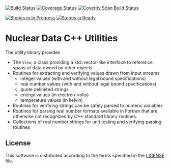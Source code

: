 [![Build Status](https://travis-ci.org/njoy/utility.svg?branch=master)](https://travis-ci.org/njoy/utility)
[![Coverage Status](https://coveralls.io/repos/github/njoy/utility/badge.svg?branch=master)](https://coveralls.io/github/njoy/utility?branch=master)
[![Coverity Scan Build Status](https://scan.coverity.com/projects/8474/badge.svg)](https://scan.coverity.com/projects/njoy-utility)

[![Stories in In Progress](https://badge.waffle.io/njoy/utility.svg?label=In%20Progress&title=In%20Progress)](http://waffle.io/njoy/utility)
[![Stories in Ready](https://badge.waffle.io/njoy/utility.svg?label=ready&title=Ready)](http://waffle.io/njoy/utility)

Nuclear Data C++ Utilities
==========================

The utility library provides

+ The `View`, a class providing a std::vector-like interface to reference spans of data owned by other objects 
+ Routines for extracting and verifying values drawn from input streams 
    - integer values (with and without legal bound specifications)
    - real number values (with and without legal bound specifications)
    - quote delimited strings
    - energy values (in electron-volts)
    - temperature values (in kelvin)
+ Routines for verifying strings can be safely parsed to numeric variables
+ Routines for parsing real number formats available in Fortran that are otherwise not recognized by C++ standard library routines.
+ Collections of real number strings for unit testing and verifying parsing routines

## License
This software is distributed according to the terms specified in the [LICENSE](LICENSE) file.

